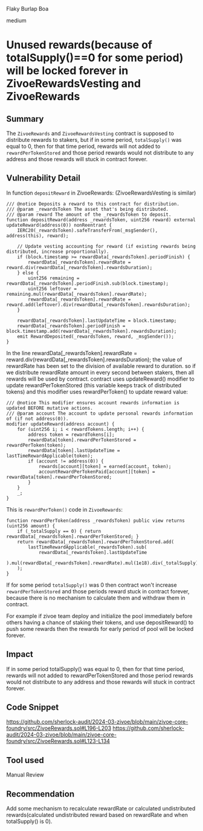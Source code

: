 Flaky Burlap Boa

medium

# Unused rewards(because of totalSupply()==0 for some period) will be locked forever in ZivoeRewardsVesting and ZivoeRewards

## Summary

The `ZivoeRewards` and `ZivoeRewardsVesting` contract is supposed to distribute rewards to stakers, but if in some period, `totalSupply()` was equal to 0, then for that time period, rewards will not added to `rewardPerTokenStored` and those period rewards would not distribute to any address and those rewards will stuck in contract forever.

## Vulnerability Detail

In function `depositReward` in ZivoeRewards: (ZivoeRewardsVesting is similar)

    /// @notice Deposits a reward to this contract for distribution.
    /// @param _rewardsToken The asset that's being distributed.
    /// @param reward The amount of the _rewardsToken to deposit.
    function depositReward(address _rewardsToken, uint256 reward) external updateReward(address(0)) nonReentrant {
        IERC20(_rewardsToken).safeTransferFrom(_msgSender(), address(this), reward);

        // Update vesting accounting for reward (if existing rewards being distributed, increase proportionally).
        if (block.timestamp >= rewardData[_rewardsToken].periodFinish) {
            rewardData[_rewardsToken].rewardRate = reward.div(rewardData[_rewardsToken].rewardsDuration);
        } else {
            uint256 remaining = rewardData[_rewardsToken].periodFinish.sub(block.timestamp);
            uint256 leftover = remaining.mul(rewardData[_rewardsToken].rewardRate);
            rewardData[_rewardsToken].rewardRate = reward.add(leftover).div(rewardData[_rewardsToken].rewardsDuration);
        }

        rewardData[_rewardsToken].lastUpdateTime = block.timestamp;
        rewardData[_rewardsToken].periodFinish = block.timestamp.add(rewardData[_rewardsToken].rewardsDuration);
        emit RewardDeposited(_rewardsToken, reward, _msgSender());
    }

In the line rewardData[_rewardsToken].rewardRate = reward.div(rewardData[_rewardsToken].rewardsDuration); the value of rewardRate has been set to the division of available reward to duration. so if we distribute rewardRate amount in every second between stakers, then all rewards will be used by contract. contract uses updateReward() modifier to update rewardPerTokenStored (this variable keeps track of distributed tokens) and this modifier uses rewardPerToken() to update reward value:

    /// @notice This modifier ensures account rewards information is updated BEFORE mutative actions.
    /// @param account The account to update personal rewards information of (if not address(0)).
    modifier updateReward(address account) {
        for (uint256 i; i < rewardTokens.length; i++) {
            address token = rewardTokens[i];
            rewardData[token].rewardPerTokenStored = rewardPerToken(token);
            rewardData[token].lastUpdateTime = lastTimeRewardApplicable(token);
            if (account != address(0)) {
                rewards[account][token] = earned(account, token);
                accountRewardPerTokenPaid[account][token] = rewardData[token].rewardPerTokenStored;
            }
        }
        _;
    }

This is `rewardPerToken()` code in `ZivoeRewards`:

    function rewardPerToken(address _rewardsToken) public view returns (uint256 amount) {
        if (_totalSupply == 0) { return rewardData[_rewardsToken].rewardPerTokenStored; }
        return rewardData[_rewardsToken].rewardPerTokenStored.add(
            lastTimeRewardApplicable(_rewardsToken).sub(
                rewardData[_rewardsToken].lastUpdateTime
            ).mul(rewardData[_rewardsToken].rewardRate).mul(1e18).div(_totalSupply)
        );
    }

If for some period `totalSupply()` was 0 then contract won't increase `rewardPerTokenStored` and those periods reward stuck in contract forever, because there is no mechanism to calculate them and withdraw them in contract. 

For example if zivoe team deploy and initialize the pool immediately before others having a chance of staking their tokens, and use depositReward() to push some rewards then the rewards for early period of pool will be locked forever.

## Impact

If in some period totalSupply() was equal to 0, then for that time period, rewards will not added to rewardPerTokenStored and those period rewards would not distribute to any address and those rewards will stuck in contract forever.

## Code Snippet

https://github.com/sherlock-audit/2024-03-zivoe/blob/main/zivoe-core-foundry/src/ZivoeRewards.sol#L196-L203
https://github.com/sherlock-audit/2024-03-zivoe/blob/main/zivoe-core-foundry/src/ZivoeRewards.sol#L123-L134


## Tool used

Manual Review

## Recommendation

Add some mechanism to recalculate rewardRate or calculated undistributed rewards(calculated undistributed reward based on rewardRate and when totalSupply() is 0).
